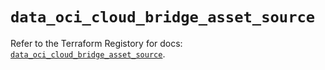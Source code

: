# `data_oci_cloud_bridge_asset_source`

Refer to the Terraform Registory for docs: [`data_oci_cloud_bridge_asset_source`](https://registry.terraform.io/providers/oracle/oci/6.18.0/docs/data-sources/cloud_bridge_asset_source).
